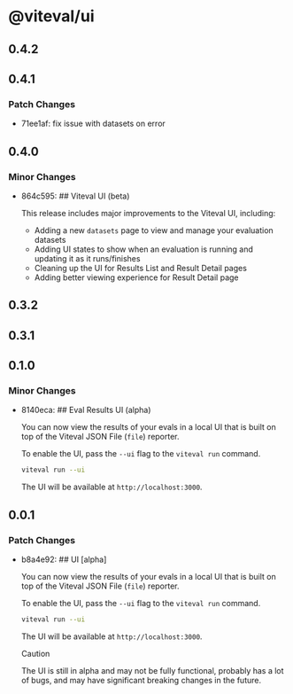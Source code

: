 # @viteval/ui

## 0.4.2

## 0.4.1

### Patch Changes

- 71ee1af: fix issue with datasets on error

## 0.4.0

### Minor Changes

- 864c595: ## Viteval UI (beta)

  This release includes major improvements to the Viteval UI, including:
  - Adding a new `datasets` page to view and manage your evaluation datasets
  - Adding UI states to show when an evaluation is running and updating it as it runs/finishes
  - Cleaning up the UI for Results List and Result Detail pages
  - Adding better viewing experience for Result Detail page

## 0.3.2

## 0.3.1

## 0.1.0

### Minor Changes

- 8140eca: ## Eval Results UI (alpha)

  You can now view the results of your evals in a local UI that is built on top of the Viteval JSON File (`file`) reporter.

  To enable the UI, pass the `--ui` flag to the `viteval run` command.

  ```sh
  viteval run --ui
  ```

  The UI will be available at `http://localhost:3000`.

## 0.0.1

### Patch Changes

- b8a4e92: ## UI [alpha]

  You can now view the results of your evals in a local UI that is built on top of the Viteval JSON File (`file`) reporter.

  To enable the UI, pass the `--ui` flag to the `viteval run` command.

  ```sh
  viteval run --ui
  ```

  The UI will be available at `http://localhost:3000`.

  > [!CAUTION]
  > The UI is still in alpha and may not be fully functional, probably has a lot of bugs, and may have significant breaking changes in the future.
